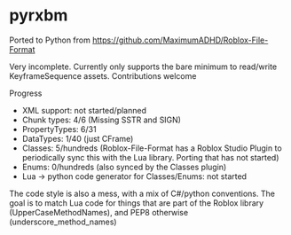 # pyrxbm

Ported to Python from https://github.com/MaximumADHD/Roblox-File-Format

Very incomplete. Currently only supports the bare minimum to read/write KeyframeSequence assets. Contributions welcome

Progress
- XML support: not started/planned
- Chunk types: 4/6 (Missing SSTR and SIGN)
- PropertyTypes: 6/31
- DataTypes: 1/40 (just CFrame)
- Classes: 5/hundreds (Roblox-File-Format has a Roblox Studio Plugin to periodically sync this with the Lua library. Porting that has not started)
- Enums: 0/hundreds (also synced by the Classes plugin)
- Lua -> python code generator for Classes/Enums: not started

The code style is also a mess, with a mix of C#/python conventions. The goal is to match Lua code for things that are part of the Roblox library (UpperCaseMethodNames), and PEP8 otherwise
(underscore_method_names)
